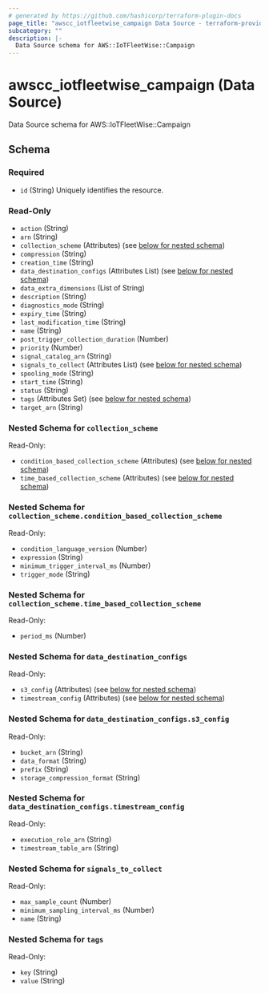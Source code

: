 ```yaml
---
# generated by https://github.com/hashicorp/terraform-plugin-docs
page_title: "awscc_iotfleetwise_campaign Data Source - terraform-provider-awscc"
subcategory: ""
description: |-
  Data Source schema for AWS::IoTFleetWise::Campaign
---
```


# awscc_iotfleetwise_campaign (Data Source)

Data Source schema for AWS::IoTFleetWise::Campaign



<!-- schema generated by tfplugindocs -->
## Schema

### Required

- `id` (String) Uniquely identifies the resource.

### Read-Only

- `action` (String)
- `arn` (String)
- `collection_scheme` (Attributes) (see [below for nested schema](#nestedatt--collection_scheme))
- `compression` (String)
- `creation_time` (String)
- `data_destination_configs` (Attributes List) (see [below for nested schema](#nestedatt--data_destination_configs))
- `data_extra_dimensions` (List of String)
- `description` (String)
- `diagnostics_mode` (String)
- `expiry_time` (String)
- `last_modification_time` (String)
- `name` (String)
- `post_trigger_collection_duration` (Number)
- `priority` (Number)
- `signal_catalog_arn` (String)
- `signals_to_collect` (Attributes List) (see [below for nested schema](#nestedatt--signals_to_collect))
- `spooling_mode` (String)
- `start_time` (String)
- `status` (String)
- `tags` (Attributes Set) (see [below for nested schema](#nestedatt--tags))
- `target_arn` (String)

<a id="nestedatt--collection_scheme"></a>
### Nested Schema for `collection_scheme`

Read-Only:

- `condition_based_collection_scheme` (Attributes) (see [below for nested schema](#nestedatt--collection_scheme--condition_based_collection_scheme))
- `time_based_collection_scheme` (Attributes) (see [below for nested schema](#nestedatt--collection_scheme--time_based_collection_scheme))

<a id="nestedatt--collection_scheme--condition_based_collection_scheme"></a>
### Nested Schema for `collection_scheme.condition_based_collection_scheme`

Read-Only:

- `condition_language_version` (Number)
- `expression` (String)
- `minimum_trigger_interval_ms` (Number)
- `trigger_mode` (String)


<a id="nestedatt--collection_scheme--time_based_collection_scheme"></a>
### Nested Schema for `collection_scheme.time_based_collection_scheme`

Read-Only:

- `period_ms` (Number)



<a id="nestedatt--data_destination_configs"></a>
### Nested Schema for `data_destination_configs`

Read-Only:

- `s3_config` (Attributes) (see [below for nested schema](#nestedatt--data_destination_configs--s3_config))
- `timestream_config` (Attributes) (see [below for nested schema](#nestedatt--data_destination_configs--timestream_config))

<a id="nestedatt--data_destination_configs--s3_config"></a>
### Nested Schema for `data_destination_configs.s3_config`

Read-Only:

- `bucket_arn` (String)
- `data_format` (String)
- `prefix` (String)
- `storage_compression_format` (String)


<a id="nestedatt--data_destination_configs--timestream_config"></a>
### Nested Schema for `data_destination_configs.timestream_config`

Read-Only:

- `execution_role_arn` (String)
- `timestream_table_arn` (String)



<a id="nestedatt--signals_to_collect"></a>
### Nested Schema for `signals_to_collect`

Read-Only:

- `max_sample_count` (Number)
- `minimum_sampling_interval_ms` (Number)
- `name` (String)


<a id="nestedatt--tags"></a>
### Nested Schema for `tags`

Read-Only:

- `key` (String)
- `value` (String)


